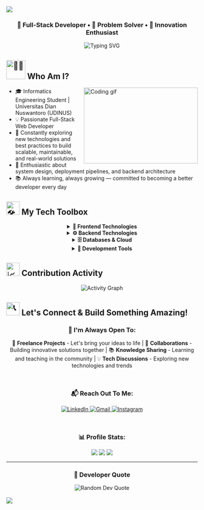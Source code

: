 <!--
**AriqF1/AriqF1** is a ✨ _special_ ✨ repository because its `README.md` (this file) appears on your GitHub profile.
-->

<img src="https://capsule-render.vercel.app/api?type=waving&color=gradient&customColorList=0,2,2,5,30&height=300&section=header&text=Ariq%20Farhan%20Althaf&fontSize=50&fontAlignY=35&animation=twinkling&fontColor=ffffff" />

<div align="center">
  <h3>💫 Full-Stack Developer • 🎯 Problem Solver • 🚀 Innovation Enthusiast</h3>
  
  <p>
    <img src="https://readme-typing-svg.demolab.com?font=Consolas&size=20&duration=3000&pause=1000&color=58A6FF&center=true&vCenter=true&multiline=true&width=600&height=80&lines=Welcome+to+my+digital+playground!;Where+ideas+transform+into+code;And+code+transforms+into+solutions" alt="Typing SVG" />
  </p>
</div>

## <img src="https://raw.githubusercontent.com/Tarikul-Islam-Anik/Animated-Fluent-Emojis/master/Emojis/People%20with%20professions/Man%20Technologist%20Light%20Skin%20Tone.png" alt="👨‍💻" width="50" height="50" /> Who Am I?

<img align="right" alt="Coding gif" height="200" width="300" src="https://media.giphy.com/media/L1R1tvI9svkIWwpVYr/giphy.gif">

- 🎓 Informatics Engineering Student | Universitas Dian Nuswantoro (UDINUS)
- 💡 Passionate Full-Stack Web Developer
- 🌱 Constantly exploring new technologies and best practices to build scalable, maintainable, and real-world solutions
- 🚀 Enthusiastic about system design, deployment pipelines, and backend architecture
- 📚 Always learning, always growing — committed to becoming a better developer every day

## <img src="https://raw.githubusercontent.com/Tarikul-Islam-Anik/Animated-Fluent-Emojis/master/Emojis/Objects/Hammer%20and%20Wrench.png" alt="🛠️" width="35" height="35" /> My Tech Toolbox

<div align="center">

<details>
<summary><b>🎨 Frontend Technologies</b></summary>
<br>
<p align="center">
  <img src="https://skillicons.dev/icons?i=html,css,js,ts,react,nextjs,tailwind,bootstrap,jquery&theme=dark" />
</p>
</details>

<details>
<summary><b>⚙️ Backend Technologies</b></summary>
<br>
<p align="center">
  <img src="https://skillicons.dev/icons?i=php,laravel,python,flask,fastapi,nodejs,express&theme=dark" />
</p>
</details>

<details>
<summary><b>🗄️ Databases & Cloud</b></summary>
<br>
<p align="center">
  <img src="https://skillicons.dev/icons?i=mysql,postgresql,gcp&theme=dark" />
</p>
</details>

<details>
<summary><b>🔧 Development Tools</b></summary>
<br>
<p align="center">
  <img src="https://skillicons.dev/icons?i=git,github,vscode,figma,cpp&theme=dark" />
</p>
</details>

</div>

## <img src="https://raw.githubusercontent.com/Tarikul-Islam-Anik/Animated-Fluent-Emojis/master/Emojis/Objects/Chart%20Increasing.png" alt="📈" width="35" height="35" /> Contribution Activity

<div align="center">
  <img alt="Activity Graph" src="https://github-readme-activity-graph.vercel.app/graph?username=AriqF1&hide_title=true&bg_color=0D1117&color=58A6FF&line=58A6FF&point=FFFFFF&area_color=58A6FF&title_color=FFFFFF&area=true" />
</div>

## <img src="https://raw.githubusercontent.com/Tarikul-Islam-Anik/Animated-Fluent-Emojis/master/Emojis/Objects/Telephone.png" alt="📞" width="35" height="35" /> Let's Connect & Build Something Amazing!

<div align="center">

### 🤝 I'm Always Open To:
💼 **Freelance Projects** - Let's bring your ideas to life |
🌟 **Collaborations** - Building innovative solutions together | 
📚 **Knowledge Sharing** - Learning and teaching in the community |
💡 **Tech Discussions** - Exploring new technologies and trends 

<br>

### 📬 Reach Out To Me:

<p align="center">
<a href="https://linkedin.com/in/ariqfarhan-dev" target="_blank">
<img src="https://img.shields.io/badge/LinkedIn-0077B5?style=for-the-badge&logo=linkedin&logoColor=white" alt="LinkedIn"/>
</a>
<a href="mailto:farhanariq.dev@gmail.com" target="_blank">
<img src="https://img.shields.io/badge/Gmail-D14836?style=for-the-badge&logo=gmail&logoColor=white" alt="Gmail"/>
</a>
<a href="https://instagram.com/farhanariq_" target="_blank">
<img src="https://img.shields.io/badge/Instagram-E4405F?style=for-the-badge&logo=instagram&logoColor=white" alt="Instagram"/>
</a>
</p>

<br>

### 📊 Profile Stats:
![](https://komarev.com/ghpvc/?username=AriqF1&color=58A6FF&style=for-the-badge&label=PROFILE+VIEWS)
![](https://img.shields.io/github/followers/AriqF1?color=58A6FF&style=for-the-badge&label=FOLLOWERS)
![](https://img.shields.io/github/stars/AriqF1?color=58A6FF&style=for-the-badge&label=STARS)

</div>

---

<div align="center">
  <h3>💭 Developer Quote</h3>
  <img src="https://quotes-github-readme.vercel.app/api?type=horizontal&theme=dark" alt="Random Dev Quote"/>
</div>

<br>
<img src="https://capsule-render.vercel.app/api?type=waving&color=gradient&customColorList=0,2,2,5,30&height=120&section=footer&animation=fadeIn" />
